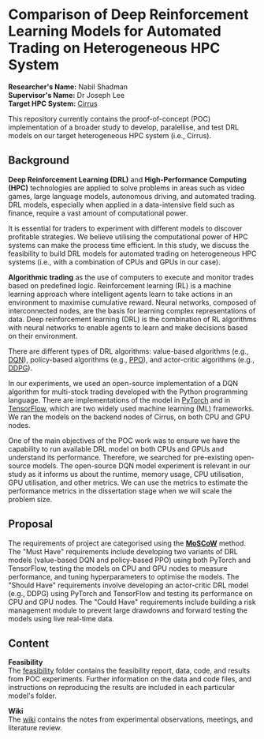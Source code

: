# Comparison of Deep Reinforcement Learning Models for Automated Trading on Heterogeneous HPC System  

**Researcher's Name:** Nabil Shadman  
**Supervisor's Name:** Dr Joseph Lee  
**Target HPC System:** [Cirrus](https://www.epcc.ed.ac.uk/hpc-services/cirrus)  

This repository currently contains the proof-of-concept (POC) implementation of a broader study to develop, paralellise, and test DRL models on our target heterogeneous HPC system (i.e., Cirrus).  


## Background
**Deep Reinforcement Learning (DRL)** and **High-Performance Computing (HPC)** technologies are applied to solve problems in areas such as video games, large language models, autonomous driving, and automated trading. DRL models, especially when applied in a data-intensive field such as finance, require a vast amount of computational power.   

It is essential for traders to experiment with different models to discover profitable strategies. We believe utilising the computational power of HPC systems can make the process time efficient. In this study, we discuss the feasibility to build DRL models for automated trading on heterogeneous HPC systems (i.e., with a combination of CPUs and GPUs in our case).  

**Algorithmic trading** as the use of computers to execute and monitor trades based on predefined logic. Reinforcement learning (RL) is a machine learning approach where intelligent agents learn to take actions in an environment to maximise cumulative reward. Neural networks, composed of interconnected nodes, are the basis for learning complex representations of data. Deep reinforcement learning (DRL) is the combination of RL algorithms with neural networks to enable agents to learn and make decisions based on their environment. 

There are different types of DRL algorithms: value-based algorithms (e.g., [DQN](https://arxiv.org/pdf/1312.5602.pdf)), policy-based algorithms (e.g., [PPO](https://arxiv.org/pdf/1707.06347.pdf)), and actor-critic algorithms (e.g., [DDPG](https://arxiv.org/pdf/1509.02971.pdf)).  

In our experiments, we used an open-source implementation of a DQN algorithm for multi-stock trading developed with the Python programming language. There are implementations of the model in [PyTorch](https://github.com/lazyprogrammer/machine_learning_examples/tree/master/pytorch) and in [TensorFlow](https://github.com/lazyprogrammer/machine_learning_examples/tree/master/tf2.0), which are two widely used machine learning (ML) frameworks. We ran the models on the backend nodes of Cirrus, on both CPU and GPU nodes.  

One of the main objectives of the POC work was to ensure we have the capability to run available DRL model on both CPUs and GPUs and understand its performance. Therefore, we searched for pre-existing open-source models. The open-source DQN model experiment is relevant in our study as it informs us about the runtime, memory usage, CPU utilisation, GPU utilisation, and other metrics. We can use the metrics to estimate the performance metrics in the dissertation stage when we will scale the problem size.  


## Proposal
The requirements of project are categorised using the [**MoSCoW**](https://en.wikipedia.org/wiki/MoSCoW_method) method. The "Must Have" requirements include developing two variants of DRL models (value-based DQN and policy-based PPO) using both PyTorch and TensorFlow, testing the models on CPU and GPU nodes to measure performance, and tuning hyperparameters to optimise the models. The "Should Have" requirements involve developing an actor-critic DRL model (e.g., DDPG) using PyTorch and TensorFlow and testing its performance on CPU and GPU nodes. The "Could Have" requirements include building a risk management module to prevent large drawdowns and forward testing the models using live real-time data.  


## Content  
**Feasibility**  
The [feasibility](https://git.ecdf.ed.ac.uk/msc-22-23/s2134758/-/tree/main/feasibility) folder contains the feasibility report, data, code, and results from POC experiments. Further information on the data and code files, and instructions on reproducing the results are included in each particular model's folder.  


**Wiki**  
The [wiki](https://git.ecdf.ed.ac.uk/msc-22-23/s2134758/-/wikis/home) contains the notes from experimental observations, meetings, and literature review.  

